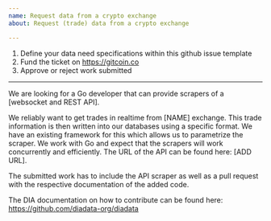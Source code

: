 ```yaml
---
name: Request data from a crypto exchange
about: Request (trade) data from a crypto exchange

---
```


1. Define your data need specifications within this github issue template
2. Fund the ticket on https://gitcoin.co 
3. Approve or reject work submitted
__________________

We are looking for a Go developer that can provide scrapers of a [websocket and REST API].

We reliably want to get trades in realtime from [NAME] exchange. This trade information is then written into our databases using a specific format. We have an existing framework for this which allows us to parametrize the scraper. We work with Go and expect that the scrapers will work concurrently and efficiently.
The URL of the API can be found here: [ADD URL].

The submitted work has to include the API scraper as well as a pull request with the respective documentation of the added code.

The DIA documentation on how to contribute can be found here: https://github.com/diadata-org/diadata
